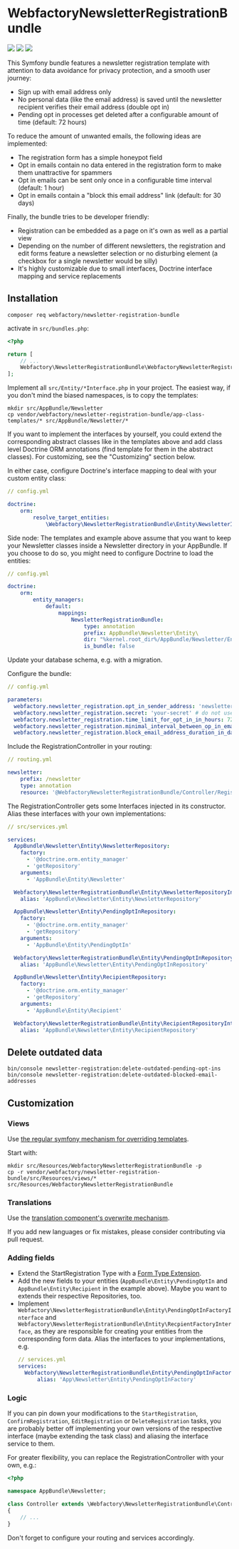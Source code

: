 WebfactoryNewsletterRegistrationBundle
======================================

![](https://github.com/webfactory/WebfactoryNewsletterRegistrationBundle/workflows/Tests/badge.svg)
![](https://github.com/webfactory/WebfactoryNewsletterRegistrationBundle/workflows/Dependencies/badge.svg)
![](https://github.com/webfactory/WebfactoryNewsletterRegistrationBundle/workflows/Coding%20Standards/badge.svg)

This Symfony bundle features a newsletter registration template with attention to data avoidance for privacy
protection, and a smooth user journey:

- Sign up with email address only
- No personal data (like the email address) is saved until the newsletter recipient verifies their email address (double opt in)
- Pending opt in processes get deleted after a configurable amount of time (default: 72 hours)

To reduce the amount of unwanted emails, the following ideas are implemented:

- The registration form has a simple honeypot field
- Opt in emails contain no data entered in the registration form to make them unattractive for spammers
- Opt in emails can be sent only once in a configurable time interval (default: 1 hour)
- Opt in emails contain a "block this email address" link (default: for 30 days)

Finally, the bundle tries to be developer friendly:

- Registration can be embedded as a page on it's own as well as a partial view
- Depending on the number of different newsletters, the registration and edit forms feature a newsletter selection or
  no disturbing element (a checkbox for a single newsletter would be silly) 
- It's highly customizable due to small interfaces, Doctrine interface mapping and service replacements


Installation
------------

    composer req webfactory/newsletter-registration-bundle
    
activate in `src/bundles.php`:

```php
<?php

return [
    // ...
    Webfactory\NewsletterRegistrationBundle\WebfactoryNewsletterRegistrationBundle::class => ['all' => true],
];
```

Implement all `src/Entity/*Interface.php` in your project. The easiest way, if you don't mind the biased namespaces, is
to copy the templates:

    mkdir src/AppBundle/Newsletter
    cp vendor/webfactory/newsletter-registration-bundle/app-class-templates/* src/AppBundle/Newsletter/*

If you want to implement the interfaces by yourself, you could extend the corresponding abstract classes like in the
templates above and add class level Doctrine ORM annotations (find template for them in the abstract classes). For
customizing, see the "Customizing" section below.

In either case, configure Doctrine's interface mapping to deal with your custom entity class:

```yaml
// config.yml

doctrine:
    orm:
        resolve_target_entities:
            \Webfactory\NewsletterRegistrationBundle\Entity\NewsletterInterface: '\AppBundle\Entity\Newsletter'
```

Side node: The templates and example above assume that you want to keep your Newsletter classes inside a Newsletter
directory in your AppBundle. If you choose to do so, you might need to configure Doctrine to load the entities: 

```yaml
// config.yml

doctrine:
    orm:
        entity_managers:
            default:
                mappings:
                    NewsletterRegistrationBundle:
                        type: annotation
                        prefix: AppBundle\Newsletter\Entity\
                        dir: "%kernel.root_dir%/AppBundle/Newsletter/Entity/"
                        is_bundle: false
```

Update your database schema, e.g. with a migration.

Configure the bundle:

```yaml
// config.yml

parameters:
  webfactory.newsletter_registration.opt_in_sender_address: 'newsletter-registration@example.com'
  webfactory.newsletter_registration.secret: 'your-secret' # do not use Symfony's %secret%!
  webfactory.newsletter_registration.time_limit_for_opt_in_in_hours: 72 # default value
  webfactory.newsletter_registration.minimal_interval_between_op_in_emails_in_hours: 1 # default value
  webfactory.newsletter_registration.block_email_address_duration_in_days: 30 # default value
```

Include the RegistrationController in your routing:

```yaml
// routing.yml

newsletter:
    prefix: /newsletter
    type: annotation
    resource: '@WebfactoryNewsletterRegistrationBundle/Controller/RegistrationController.php'
```
 
The RegistrationController gets some Interfaces injected in its constructor. Alias these interfaces with your own
implementations: 

```yaml
// src/services.yml

services:
  AppBundle\Newsletter\Entity\NewsletterRepository:
    factory:
      - '@doctrine.orm.entity_manager'
      - 'getRepository'
    arguments:
      - 'AppBundle\Entity\Newsletter'

  Webfactory\NewsletterRegistrationBundle\Entity\NewsletterRepositoryInterface:
    alias: 'AppBundle\Newsletter\Entity\NewsletterRepository'

  AppBundle\Newsletter\Entity\PendingOptInRepository:
    factory:
      - '@doctrine.orm.entity_manager'
      - 'getRepository'
    arguments:
      - 'AppBundle\Entity\PendingOptIn'

  Webfactory\NewsletterRegistrationBundle\Entity\PendingOptInRepositoryInterface:
    alias: 'AppBundle\Newsletter\Entity\PendingOptInRepository'

  AppBundle\Newsletter\Entity\RecipientRepository:
    factory:
      - '@doctrine.orm.entity_manager'
      - 'getRepository'
    arguments:
      - 'AppBundle\Entity\Recipient'

  Webfactory\NewsletterRegistrationBundle\Entity\RecipientRepositoryInterface:
    alias: 'AppBundle\Newsletter\Entity\RecipientRepository'
```


Delete outdated data
--------------------

    bin/console newsletter-registration:delete-outdated-pending-opt-ins
    bin/console newsletter-registration:delete-outdated-blocked-email-addresses


Customization
-------------

### Views

Use [the regular symfony mechanism for overriding templates](https://symfony.com/doc/4.4/bundles/override.html#templates).

Start with:

    mkdir src/Resources/WebfactoryNewsletterRegistrationBundle -p
    cp -r vendor/webfactory/newsletter-registration-bundle/src/Resources/views/* src/Resources/WebfactoryNewsletterRegistrationBundle 


### Translations

Use the [translation component's overwrite mechanism](https://symfony.com/doc/4.4/translation.html#translation-resource-file-names-and-locations).

If you add new languages or fix mistakes, please consider contributing via pull request. 


### Adding fields

- Extend the StartRegistration Type with a [Form Type Extension](https://symfony.com/doc/4.4/form/create_form_type_extension.html).
- Add the new fields to your entities (`AppBundle\Entity\PendingOptIn` and `AppBundle\Entity\Recipient` in the example
  above). Maybe you want to extends their respective Repositories, too.
- Implement `Webfactory\NewsletterRegistrationBundle\Entity\PendingOptInFactoryInterface` and `Webfactory\NewsletterRegistrationBundle\Entity\RecpientFactoryInterface`,
  as they are responsible for creating your entities from the corresponding form data. Alias the interfaces to your
  implementations, e.g.
  ```yaml
  // services.yml
  services:
    Webfactory\NewsletterRegistrationBundle\Entity\PendingOptInFactoryInterface:
        alias: 'App\Newsletter\Entity\PendingOptInFactory'
  ```

### Logic

If you can pin down your modifications to the `StartRegistration`, `ConfirmRegistration`, `EditRegistration` or
`DeleteRegistration` tasks, you are probably better off implementing your own versions of the respective interface
(maybe extending the task class) and aliasing the interface service to them.

For greater flexibility, you can replace the RegistrationController with your own, e.g.:

```php
<?php

namespace AppBundle\Newsletter;

class Controller extends \Webfactory\NewsletterRegistrationBundle\Controller\Controller
{
    // ...
}
```

Don't forget to configure your routing and services accordingly.
